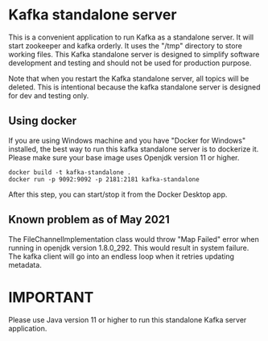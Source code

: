 # Kafka standalone server

This is a convenient application to run Kafka as a standalone server. It will start zookeeper and kafka orderly. 
It uses the "/tmp" directory to store working files. This Kafka standalone server is designed to simplify 
software development and testing and should not be used for production purpose.

Note that when you restart the Kafka standalone server, all topics will be deleted. This is intentional 
because the kafka standalone server is designed for dev and testing only.

## Using docker

If you are using Windows machine and you have "Docker for Windows" installed, the best way to run this 
kafka standalone server is to dockerize it. Please make sure your base image uses Openjdk version 11 or higher.

```
docker build -t kafka-standalone .
docker run -p 9092:9092 -p 2181:2181 kafka-standalone
```

After this step, you can start/stop it from the Docker Desktop app.

## Known problem as of May 2021

The FileChannelImplementation class would throw "Map Failed" error when running in openjdk version 1.8.0_292.
This would result in system failure. The kafka client will go into an endless loop when it retries updating
metadata.

# IMPORTANT

Please use Java version 11 or higher to run this standalone Kafka server application.

